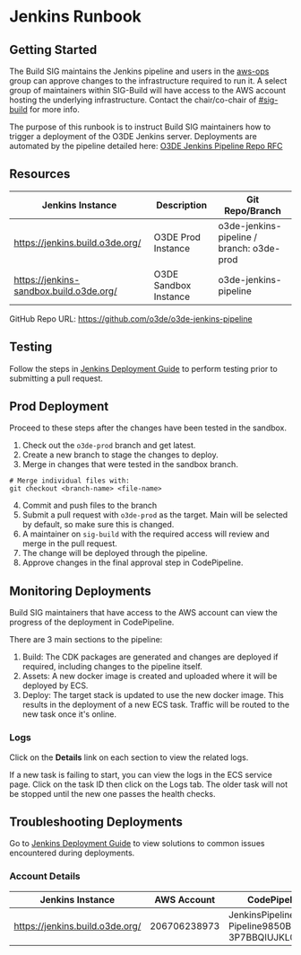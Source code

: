 # Jenkins Runbook


## Getting Started

The Build SIG maintains the Jenkins pipeline and users in the [aws-ops](https://github.com/orgs/o3de/teams/aws-ops) group can approve changes to the infrastructure required to run it. A select group of maintainers within SIG-Build will have access to the AWS account hosting the underlying infrastructure. Contact the chair/co-chair of [#sig-build](https://discord.com/channels/805939474655346758/816043576034328636) for more info. 

The purpose of this runbook is to instruct Build SIG maintainers how to trigger a deployment of the O3DE Jenkins server. Deployments are automated by the pipeline detailed here: [O3DE Jenkins Pipeline Repo RFC](https://github.com/o3de/sig-build/blob/main/rfcs/rfc-bld-20220209-1-jenkins-pipeline-repo.md)

## Resources

| Jenkins Instance | Description | Git Repo/Branch |
| --- | --- | --- |
| https://jenkins.build.o3de.org/ | O3DE Prod Instance | o3de-jenkins-pipeline / branch: o3de-prod | 
| https://jenkins-sandbox.build.o3de.org/ | O3DE Sandbox Instance | o3de-jenkins-pipeline | branch: o3de-sandbox |

GitHub Repo URL: https://github.com/o3de/o3de-jenkins-pipeline 


## Testing

Follow the steps in [Jenkins Deployment Guide](https://github.com/o3de/sig-build/blob/main/AutomatedReview/JenkinsDeploymentGuide.md) to perform testing prior to submitting a pull request. 


## Prod Deployment

Proceed to these steps after the changes have been tested in the sandbox.

1. Check out the `o3de-prod` branch and get latest.
2. Create a new branch to stage the changes to deploy.
3. Merge in changes that were tested in the sandbox branch.
```
# Merge individual files with:
git checkout <branch-name> <file-name>
```
4. Commit and push files to the branch
5. Submit a pull request with `o3de-prod` as the target. Main will be selected by default, so make sure this is changed.
6. A maintainer on `sig-build` with the required access will review and merge in the pull request.
7. The change will be deployed through the pipeline.
8. Approve changes in the final approval step in CodePipeline. 

## Monitoring Deployments

Build SIG maintainers that have access to the AWS account can view the progress of the deployment in CodePipeline.

There are 3 main sections to the pipeline:

1.  Build: The CDK packages are generated and changes are deployed if required, including changes to the pipeline itself.
2.  Assets: A new docker image is created and uploaded where it will be deployed by ECS.
3.  Deploy: The target stack is updated to use the new docker image. This results in the deployment of a new ECS task. Traffic will be routed to the new task once it's online.

### Logs

Click on the **Details** link on each section to view the related logs. 

If a new task is failing to start, you can view the logs in the ECS service page. Click on the task ID then click on the Logs tab. The older task will not be stopped until the new one passes the health checks. 

## Troubleshooting Deployments

Go to [Jenkins Deployment Guide](https://github.com/o3de/sig-build/blob/main/AutomatedReview/JenkinsDeploymentGuide.md) to view solutions to common issues encountered during deployments. 

### Account Details

| Jenkins Instance | AWS Account | CodePipeline | EFS ID |
| --- | --- | --- | --- | 
| https://jenkins.build.o3de.org/ | 206706238973 | JenkinsPipelineStack-Pipeline9850B417-3P7BBQIUJKL0 | fs-03efa64a6afe6ef13 |
